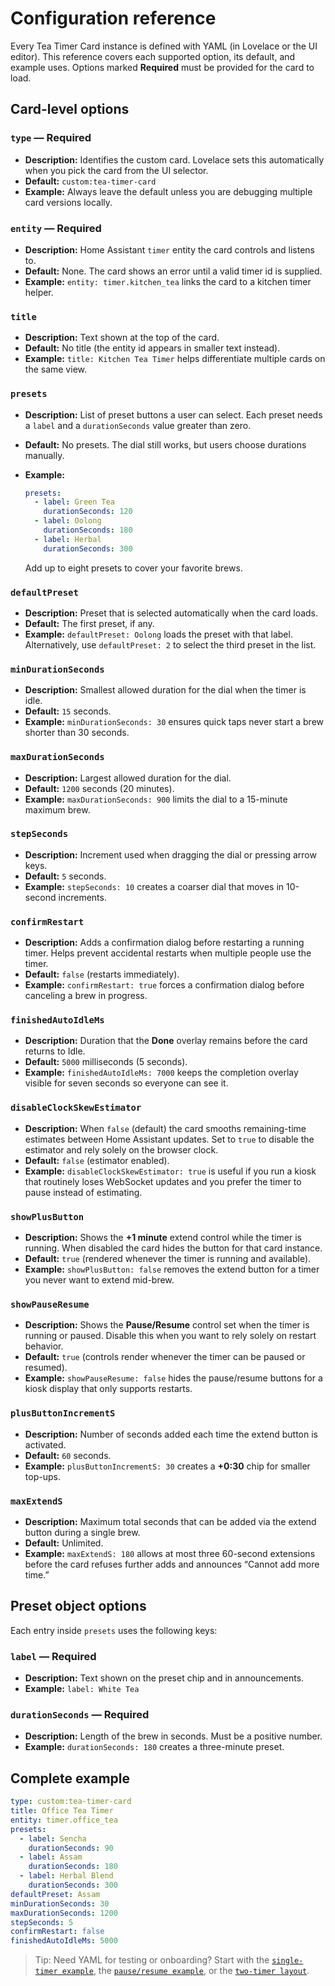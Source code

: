 # Configuration reference

Every Tea Timer Card instance is defined with YAML (in Lovelace or the UI editor). This reference
covers each supported option, its default, and example uses. Options marked **Required** must be
provided for the card to load.

## Card-level options

### `type` — **Required**

- **Description:** Identifies the custom card. Lovelace sets this automatically when you pick the
  card from the UI selector.
- **Default:** `custom:tea-timer-card`
- **Example:** Always leave the default unless you are debugging multiple card versions locally.

### `entity` — **Required**

- **Description:** Home Assistant `timer` entity the card controls and listens to.
- **Default:** None. The card shows an error until a valid timer id is supplied.
- **Example:** `entity: timer.kitchen_tea` links the card to a kitchen timer helper.

### `title`

- **Description:** Text shown at the top of the card.
- **Default:** No title (the entity id appears in smaller text instead).
- **Example:** `title: Kitchen Tea Timer` helps differentiate multiple cards on the same view.

### `presets`

- **Description:** List of preset buttons a user can select. Each preset needs a `label` and a
  `durationSeconds` value greater than zero.
- **Default:** No presets. The dial still works, but users choose durations manually.
- **Example:**

  ```yaml
  presets:
    - label: Green Tea
      durationSeconds: 120
    - label: Oolong
      durationSeconds: 180
    - label: Herbal
      durationSeconds: 300
  ```

  Add up to eight presets to cover your favorite brews.

### `defaultPreset`

- **Description:** Preset that is selected automatically when the card loads.
- **Default:** The first preset, if any.
- **Example:** `defaultPreset: Oolong` loads the preset with that label. Alternatively, use
  `defaultPreset: 2` to select the third preset in the list.

### `minDurationSeconds`

- **Description:** Smallest allowed duration for the dial when the timer is idle.
- **Default:** `15` seconds.
- **Example:** `minDurationSeconds: 30` ensures quick taps never start a brew shorter than 30 seconds.

### `maxDurationSeconds`

- **Description:** Largest allowed duration for the dial.
- **Default:** `1200` seconds (20 minutes).
- **Example:** `maxDurationSeconds: 900` limits the dial to a 15-minute maximum brew.

### `stepSeconds`

- **Description:** Increment used when dragging the dial or pressing arrow keys.
- **Default:** `5` seconds.
- **Example:** `stepSeconds: 10` creates a coarser dial that moves in 10-second increments.

### `confirmRestart`

- **Description:** Adds a confirmation dialog before restarting a running timer. Helps prevent
  accidental restarts when multiple people use the timer.
- **Default:** `false` (restarts immediately).
- **Example:** `confirmRestart: true` forces a confirmation dialog before canceling a brew in
  progress.

### `finishedAutoIdleMs`

- **Description:** Duration that the **Done** overlay remains before the card returns to Idle.
- **Default:** `5000` milliseconds (5 seconds).
- **Example:** `finishedAutoIdleMs: 7000` keeps the completion overlay visible for seven seconds so
  everyone can see it.

### `disableClockSkewEstimator`

- **Description:** When `false` (default) the card smooths remaining-time estimates between Home
  Assistant updates. Set to `true` to disable the estimator and rely solely on the browser clock.
- **Default:** `false` (estimator enabled).
- **Example:** `disableClockSkewEstimator: true` is useful if you run a kiosk that routinely loses
  WebSocket updates and you prefer the timer to pause instead of estimating.

### `showPlusButton`

- **Description:** Shows the **+1 minute** extend control while the timer is running. When disabled the
  card hides the button for that card instance.
- **Default:** `true` (rendered whenever the timer is running and available).
- **Example:** `showPlusButton: false` removes the extend button for a timer you never want to extend
  mid-brew.

### `showPauseResume`

- **Description:** Shows the **Pause/Resume** control set when the timer is running or paused. Disable
  this when you want to rely solely on restart behavior.
- **Default:** `true` (controls render whenever the timer can be paused or resumed).
- **Example:** `showPauseResume: false` hides the pause/resume buttons for a kiosk display that only
  supports restarts.

### `plusButtonIncrementS`

- **Description:** Number of seconds added each time the extend button is activated.
- **Default:** `60` seconds.
- **Example:** `plusButtonIncrementS: 30` creates a **+0:30** chip for smaller top-ups.

### `maxExtendS`

- **Description:** Maximum total seconds that can be added via the extend button during a single brew.
- **Default:** Unlimited.
- **Example:** `maxExtendS: 180` allows at most three 60-second extensions before the card refuses
  further adds and announces “Cannot add more time.”

## Preset object options

Each entry inside `presets` uses the following keys:

### `label` — **Required**

- **Description:** Text shown on the preset chip and in announcements.
- **Example:** `label: White Tea`

### `durationSeconds` — **Required**

- **Description:** Length of the brew in seconds. Must be a positive number.
- **Example:** `durationSeconds: 180` creates a three-minute preset.

## Complete example

```yaml
type: custom:tea-timer-card
title: Office Tea Timer
entity: timer.office_tea
presets:
  - label: Sencha
    durationSeconds: 90
  - label: Assam
    durationSeconds: 180
  - label: Herbal Blend
    durationSeconds: 300
defaultPreset: Assam
minDurationSeconds: 30
maxDurationSeconds: 1200
stepSeconds: 5
confirmRestart: false
finishedAutoIdleMs: 5000
```

> Tip: Need YAML for testing or onboarding? Start with the
> [`single-timer example`](../examples/lovelace/tea-timer-card-basic.yaml), the
> [`pause/resume example`](../examples/lovelace/tea-timer-card-pause-resume.yaml), or the
> [`two-timer layout`](../examples/lovelace/tea-timer-card-two-timers.yaml).
